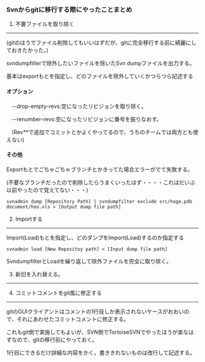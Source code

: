 ### Svnからgitに移行する際にやったことまとめ

1. 不要ファイルを取り除く
--------------------------
(gitのほうでファイル削除してもいいはずだが、gitに完全移行する前に綺麗にしておきたかった。)

svndumpfilterで除外したいファイルを除いたSvn dumpファイルを出力する。

基本はexportもとを指定し、どのファイルを除外していくかつらつら記述する

#### オプション

　--drop-empty-revs:空になったリビジョンを取り除く。

　--renumber-revs:空になったリビジョンに番号を振りなおす。

　(Rev**で追加でコミットとかよくやってるので、うちのチームでは両方とも使えない)

 
#### その他

Exportもとでごちゃごちゃブランチとかきってた場合エラーがでて失敗する。

(不要なブランチだったので削除したらうまくいったはず・・・・これはだいぶ以前やったので覚えてない・・・)

```svn
svnadmin dump [Repository Path] | svndumpfilter exclude src/hoge.pdb document/hoo.xls > [Output dump file path]
```

2. Importする
---------------------
Import(Load)もとを指定し、どのダンプをImport(Load)するのか指定する

```svn
svnadmin load [New Repositoy path] < [Input dump file path]
```

SvndumpfilterとLoadを繰り返して除外ファイルを完全に取り除く。


3. 新旧を入れ替える。
--------------------------

4. コミットコメントをgit風に修正する
----------------------------------------
gitのGUIクライアントはコメントの1行目しか表示されないケースがおおいので、それにあわせたコミットコメントに修正する。

これもgit側で実施してもよいが、SVN側でTortoiseSVNでやったほうが楽なはずなので、gitの移行前にやっておく。

1行目にできるだけ詳細な内容をかく。書ききれないものは改行して記述する。

